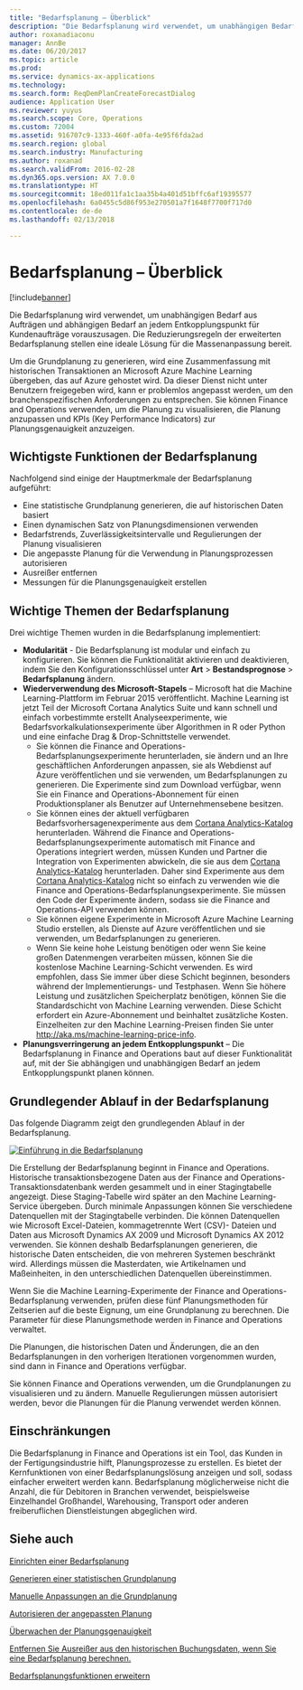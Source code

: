 ```yaml
---
title: "Bedarfsplanung – Überblick"
description: "Die Bedarfsplanung wird verwendet, um unabhängigen Bedarf aus Aufträgen und abhängigen Bedarf an jedem Entkopplungspunkt für Kundenaufträge vorauszusagen. Die Reduzierungsregeln der erweiterten Bedarfsplanung stellen eine ideale Lösung für die Massenanpassung bereit."
author: roxanadiaconu
manager: AnnBe
ms.date: 06/20/2017
ms.topic: article
ms.prod: 
ms.service: dynamics-ax-applications
ms.technology: 
ms.search.form: ReqDemPlanCreateForecastDialog
audience: Application User
ms.reviewer: yuyus
ms.search.scope: Core, Operations
ms.custom: 72004
ms.assetid: 916707c9-1333-460f-a0fa-4e95f6fda2ad
ms.search.region: global
ms.search.industry: Manufacturing
ms.author: roxanad
ms.search.validFrom: 2016-02-28
ms.dyn365.ops.version: AX 7.0.0
ms.translationtype: HT
ms.sourcegitcommit: 18ed011fa1c1aa35b4a401d51bffc6af19395577
ms.openlocfilehash: 6a0455c5d86f953e270501a7f1648f7700f717d0
ms.contentlocale: de-de
ms.lasthandoff: 02/13/2018

---
```


# <a name="demand-forecasting-overview"></a>Bedarfsplanung – Überblick

[!include[banner](../includes/banner.md)]


Die Bedarfsplanung wird verwendet, um unabhängigen Bedarf aus Aufträgen und abhängigen Bedarf an jedem Entkopplungspunkt für Kundenaufträge vorauszusagen. Die Reduzierungsregeln der erweiterten Bedarfsplanung stellen eine ideale Lösung für die Massenanpassung bereit.

Um die Grundplanung zu generieren, wird eine Zusammenfassung mit historischen Transaktionen an Microsoft Azure Machine Learning übergeben, das auf Azure gehostet wird. Da dieser Dienst nicht unter Benutzern freigegeben wird, kann er problemlos angepasst werden, um den branchenspezifischen Anforderungen zu entsprechen. Sie können Finance and Operations verwenden, um die Planung zu visualisieren, die Planung anzupassen und KPIs (Key Performance Indicators) zur Planungsgenauigkeit anzuzeigen.

## <a name="key-features-of-demand-forecasting"></a>Wichtigste Funktionen der Bedarfsplanung
Nachfolgend sind einige der Hauptmerkmale der Bedarfsplanung aufgeführt:

-   Eine statistische Grundplanung generieren, die auf historischen Daten basiert
-   Einen dynamischen Satz von Planungsdimensionen verwenden
-   Bedarfstrends, Zuverlässigkeitsintervalle und Regulierungen der Planung visualisieren
-   Die angepasste Planung für die Verwendung in Planungsprozessen autorisieren
-   Ausreißer entfernen
-   Messungen für die Planungsgenauigkeit erstellen

## <a name="major-themes-in-demand-forecasting"></a>Wichtige Themen der Bedarfsplanung
Drei wichtige Themen wurden in die Bedarfsplanung implementiert:

-   **Modularität** - Die Bedarfsplanung ist modular und einfach zu konfigurieren. Sie können die Funktionalität aktivieren und deaktivieren, indem Sie den Konfigurationsschlüssel unter **Art** &gt; **Bestandsprognose** &gt; **Bedarfsplanung** ändern.
-   **Wiederverwendung des Microsoft-Stapels** – Microsoft hat die Machine Learning-Plattform im Februar 2015 veröffentlicht. Machine Learning ist jetzt Teil der Microsoft Cortana Analytics Suite und kann schnell und einfach vorbestimmte erstellt Analyseexperimente, wie Bedarfsvorkalkulationsexperimente über Algorithmen in R oder Python und eine einfache Drag & Drop-Schnittstelle verwendet.
    -   Sie können die Finance and Operations-Bedarfsplanungsexperimente herunterladen, sie ändern und an Ihre geschäftlichen Anforderungen anpassen, sie als Webdienst auf Azure veröffentlichen und sie verwenden, um Bedarfsplanungen zu generieren. Die Experimente sind zum Download verfügbar, wenn Sie ein Finance and Operations-Abonnement für einen Produktionsplaner als Benutzer auf Unternehmensebene besitzen.
    -   Sie können eines der aktuell verfügbaren Bedarfsvorhersagenexperimente aus dem [Cortana Analytics-Katalog](https://gallery.cortanaanalytics.com/) herunterladen. Während die Finance and Operations-Bedarfsplanungsexperimente automatisch mit Finance and Operations integriert werden, müssen Kunden und Partner die Integration von Experimenten abwickeln, die sie aus dem [Cortana Analytics-Katalog](https://gallery.cortanaanalytics.com/) herunterladen. Daher sind Experimente aus dem [Cortana Analytics-Katalog](https://gallery.cortanaanalytics.com/) nicht so einfach zu verwenden wie die Finance and Operations-Bedarfsplanungsexperimente. Sie müssen den Code der Experimente ändern, sodass sie die Finance and Operations-API verwenden können.
    -   Sie können eigene Experimente in Microsoft Azure Machine Learning Studio erstellen, als Dienste auf Azure veröffentlichen und sie verwenden, um Bedarfsplanungen zu generieren.
    -   Wenn Sie keine hohe Leistung benötigen oder wenn Sie keine großen Datenmengen verarbeiten müssen, können Sie die kostenlose Machine Learning-Schicht verwenden. Es wird empfohlen, dass Sie immer über diese Schicht beginnen, besonders während der Implementierungs- und Testphasen. Wenn Sie höhere Leistung und zusätzlichen Speicherplatz benötigen, können Sie die Standardschicht von Machine Learning verwenden. Diese Schicht erfordert ein Azure-Abonnement und beinhaltet zusätzliche Kosten. Einzelheiten zur den Machine Learning-Preisen finden Sie unter <http://aka.ms/machine-learning-price-info>.
-   **Planungsverringerung an jedem Entkopplungspunkt** – Die Bedarfsplanung in Finance and Operations baut auf dieser Funktionalität auf, mit der Sie abhängigen und unabhängigen Bedarf an jedem Entkopplungspunkt planen können.

## <a name="basic-flow-in-demand-forecasting"></a>Grundlegender Ablauf in der Bedarfsplanung
Das folgende Diagramm zeigt den grundlegenden Ablauf in der Bedarfsplanung. 

[![Einführung in die Bedarfsplanung](./media/demand-forecasting-introduction.png)](./media/demand-forecasting-introduction.png)

Die Erstellung der Bedarfsplanung beginnt in Finance and Operations. Historische transaktionsbezogene Daten aus der Finance and Operations-Transaktionsdatenbank werden gesammelt und in einer Stagingtabelle angezeigt. Diese Staging-Tabelle wird später an den Machine Learning-Service übergeben. Durch minimale Anpassungen können Sie verschiedene Datenquellen mit der Stagingtabelle verbinden. Die können Datenquellen wie Microsoft Excel-Dateien, kommagetrennte Wert (CSV)- Dateien und Daten aus Microsoft Dynamics AX 2009 und Microsoft Dynamics AX 2012 verwenden. Sie können deshalb Bedarfsplanungen generieren, die historische Daten entscheiden, die von mehreren Systemen beschränkt wird. Allerdings müssen die Masterdaten, wie Artikelnamen und Maßeinheiten, in den unterschiedlichen Datenquellen übereinstimmen.

Wenn Sie die Machine Learning-Experimente der Finance and Operations-Bedarfsplanung verwenden, prüfen diese fünf Planungsmethoden für Zeitserien auf die beste Eignung, um eine Grundplanung zu berechnen. Die Parameter für diese Planungsmethode werden in Finance and Operations verwaltet. 

Die Planungen, die historischen Daten und Änderungen, die an den Bedarfsplanungen in den vorherigen Iterationen vorgenommen wurden, sind dann in Finance and Operations verfügbar. 

Sie können Finance and Operations verwenden, um die Grundplanungen zu visualisieren und zu ändern. Manuelle Regulierungen müssen autorisiert werden, bevor die Planungen für die Planung verwendet werden können.

## <a name="limitations"></a>Einschränkungen
Die Bedarfsplanung in Finance and Operations ist ein Tool, das Kunden in der Fertigungsindustrie hilft, Planungsprozesse zu erstellen. Es bietet der Kernfunktionen von einer Bedarfsplanungslösung anzeigen und soll, sodass einfacher erweitert werden kann. Bedarfsplanung möglicherweise nicht die Anzahl, die für Debitoren in Branchen verwendet, beispielsweise Einzelhandel Großhandel, Warehousing, Transport oder anderen freiberuflichen Dienstleistungen abgeglichen wird.

<a name="see-also"></a>Siehe auch
--------

[Einrichten einer Bedarfsplanung](demand-forecasting-setup.md)

[Generieren einer statistischen Grundplanung](generate-statistical-baseline-forecast.md)

[Manuelle Anpassungen an die Grundplanung](manual-adjustments-baseline-forecast.md)

[Autorisieren der angepassten Planung](authorize-adjusted-forecast.md)

[Überwachen der Planungsgenauigkeit](monitor-forecast-accuracy.md)

[Entfernen Sie Ausreißer aus den historischen Buchungsdaten, wenn Sie eine Bedarfsplanung berechnen.](remove-historical-outliers-calculating-demand-forecast.md)

[Bedarfsplanungsfunktionen erweitern](https://www.youtube.com/watch?v=4OIKIXLiNjI&feature=youtu.be)




